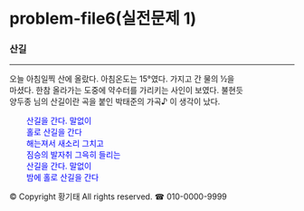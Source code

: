 # problem-file6(실전문제 1)
<!DOCTYPE html>
<html>
<head>
<meta charset="utf-8">
<title>산길</title>
<style>
  p.poem {
    color: blue;       /* 시 글자색 */
    margin-left: 30px; /* 오른쪽으로 살짝 이동 */
  }
</style>
</head>
<body>
  <h3>산길</h3>
  <hr>

  <p>
    오늘 아침일찍 산에 올랐다. 아침온도는 15°였다. 가지고 간 물의 ½을 <br>
    마셨다. 한참 올라가는 도중에 약수터를 가리키는 사인이 보였다. 불현듯 <br>
    양두종 님의 산길이란 곡을 붙인 박태준의 가곡♪ 이 생각이 났다.
  </p>

  <p class="poem">
    산길을 간다. 말없이<br>
    홀로 산길을 간다<br>
    해는져서 새소리 그치고<br>
    짐승의 발자취 그윽히 들리는<br>
    산길을 간다. 말없이<br>
    밤에 홀로 산길을 간다
  </p>

  <footer>
    © Copyright 황기태 All rights reserved. ☎ 010-0000-9999
  </footer>
</body>
</html>
